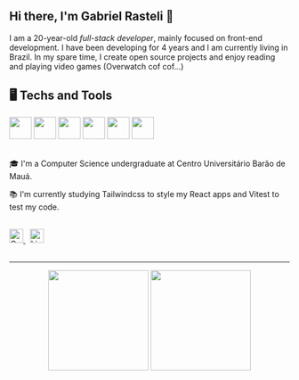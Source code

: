 ## Hi there, I'm Gabriel Rasteli 👋

I am a 20-year-old _full-stack developer_, mainly focused on front-end development. I have been developing for 4 years and I am currently living in Brazil. In my spare time, I create open source projects and enjoy reading and playing video games (Overwatch cof cof...)

## 🖥️ Techs and Tools

<img src="https://cdn.jsdelivr.net/gh/devicons/devicon/icons/typescript/typescript-original.svg" width="40" height="40" />
<img src="https://cdn.jsdelivr.net/gh/devicons/devicon/icons/react/react-original.svg" width="40" height="40" />
<img src="https://cdn.jsdelivr.net/gh/devicons/devicon/icons/nodejs/nodejs-original.svg" width="40" height="40" />
<img src="https://cdn.jsdelivr.net/gh/devicons/devicon/icons/tailwindcss/tailwindcss-plain.svg" width="40" height="40" />
<img src="https://cdn.jsdelivr.net/gh/devicons/devicon/icons/git/git-original.svg" width="40" height="40" />
<img src="https://user-images.githubusercontent.com/11247099/145112184-a9ff6727-661c-439d-9ada-963124a281f7.png" width="40" height="40" />

<br/>
<br/>

<div display="inline-block">
  <p>🎓 I'm a Computer Science undergraduate at Centro Universitário Barão de Mauá.</p>
  <p>📚 I'm currently studying Tailwindcss to style my React apps and Vitest to test my code.</p>
</div>

<br/>

<div>
  <a href="mailto:gabrielrasteli3@gmail.com" target="_blank">
    <img alt="Gmail" width="25px" src="../rasteli/.github/gmail.svg" />
  </a>
  &nbsp;
  <a href="https://www.linkedin.com/in/gabriel-rasteli-aab3451a0" target="_blank">
    <img alt="LinkedIn" width="25px" src="../rasteli/.github/linkedin.svg" />
  </a>
</div>

<br/>

---

<div align="center">
  <img height="180em" src="https://github-readme-stats.vercel.app/api?username=rasteli&show_icons=true&theme=dracula&custom_title=My%20GitHub%20Stats" />
  <img height="180em" src="https://github-readme-stats.vercel.app/api/top-langs/?username=rasteli&theme=dracula&layout=compact&hide=GDScript" />
</div>
